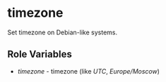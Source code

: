 timezone
========

Set timezone on Debian-like systems.

Role Variables
--------------

 * *timezone* - timezone (like _UTC_, _Europe/Moscow_)


